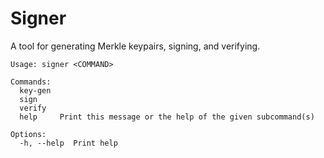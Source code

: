 # Signer

A tool for generating Merkle keypairs, signing, and verifying.

```
Usage: signer <COMMAND>

Commands:
  key-gen
  sign
  verify
  help     Print this message or the help of the given subcommand(s)

Options:
  -h, --help  Print help
```
